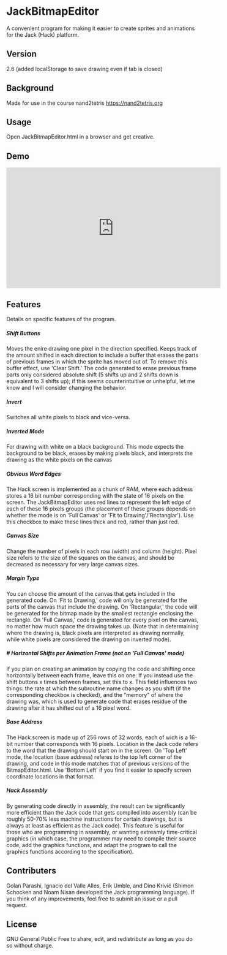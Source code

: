 # JackBitmapEditor
A convenient program for making it easier to create sprites and animations for the Jack (Hack) platform. 

## Version
2.6 (added localStorage to save drawing even if tab is closed)

## Background
Made for use in the course nand2tetris <https://nand2tetris.org>

## Usage
Open JackBitmapEditor.html in a browser and get creative.

## Demo
<iframe width="560" height="315" src="https://www.youtube-nocookie.com/embed/a9NakmoimJI?si=et4EFQONo0M2CB2S" title="YouTube video player" frameborder="0" allow="accelerometer; autoplay; clipboard-write; encrypted-media; gyroscope; picture-in-picture; web-share" referrerpolicy="strict-origin-when-cross-origin" allowfullscreen></iframe>

## Features
Details on specific features of the program.

##### Shift Buttons
Moves the enire drawing one pixel in the direction specified. Keeps track of the amount shifted in each direction to include a buffer that erases the parts of previous frames
in which the sprite has moved out of. To remove this buffer effect, use 'Clear Shift.' The code generated to erase previous frame parts only considered absolute shift (5 shifts up and 2 shifts down is equivalent to 3 shifts up); if this seems counterintuitive or unhelpful, let me know and I will consider changing the behavior. 

##### Invert
Switches all white pixels to black and vice-versa.

##### Inverted Mode
For drawing with white on a black background. This mode expects the background to be black, erases by making pixels black, and interprets the drawing as the white pixels on the canvas

##### Obvious Word Edges
The Hack screen is implemented as a chunk of RAM, where each address stores a 16 bit number corresponding with the state of 16 pixels on the screen. The JackBitmapEditor uses red lines to represent the left edge of each of these 16 pixels groups (the placement of these groups depends on whether the mode is on 'Full Canvas' or 'Fit to Drawing'/'Rectanglar'). Use this checkbox to make these lines thick and red, rather than just red.

##### Canvas Size
Change the number of pixels in each row (width) and column (height). Pixel size refers to the size of the squares on the canvas, and should be decreased as necessary for very large canvas sizes.

##### Margin Type
You can choose the amount of the canvas that gets included in the generated code. On 'Fit to Drawing,' code will only be generated for the parts of the canvas that include the drawing. On 'Rectangular,' the code will be generated for the bitmap made by the 
smallest rectangle enclosing the rectangle. On 'Full Canvas,' code is generated for every pixel on the canvas, no matter how much space the drawing takes up. (Note that in
determaining where the drawing is, black pixels are interpreted as drawing normally, while white pixels are considered the drawing on inverted mode).

##### # Horizontal Shifts per Animation Frame (not on 'Full Canvas' mode)
If you plan on creating an animation by copying the code and shifting once horizontally between each frame, leave this on one. If you instead use the shift buttons x times between frames, set this to x. This field influences two things: the rate at which the subroutine name changes as you shift (if the corresponding checkbox is checked), and the "memory" of where the drawing was, which is used to generate code that erases residue of the drawing after it has shifted out of a 16 pixel word. 

##### Base Address
The Hack screen is made up of 256 rows of 32 words, each of wich is a 16-bit number that corresponds with 16 pixels. Location in the Jack code refers to the word that the drawing should start on in the screen. On 'Top Left' mode, the location (base address) referes to the top left corner of the drawing, and code in this mode matches that of previous versions of the BitmapEditor.html. Use 'Bottom Left' if you find it easier to specify screen coordinate locations in that format. 

##### Hack Assembly
By generating code directly in assembly, the result can be significantly more efficient than the Jack code that gets compiled into assembly (can be roughly 50-70% less machine instructions for certain drawings, but is always at least as efficient as the Jack code). This feature is useful for those who are programming in assembly, or wanting extreamly time-critical graphics (in which case, the programmer may need to compile their source code, add the graphics functions, and adapt the program to call the graphics functions according to the specification).

## Contributers
Golan Parashi, Ignacio del Valle Alles, Erik Umble, and Dino Krivić (Shimon Schocken and Noam Nisan developed the Jack programming language).
If you think of any improvements, feel free to submit an issue or a pull request.

## License
GNU General Public
Free to share, edit, and redistribute as long as you do so without charge.
